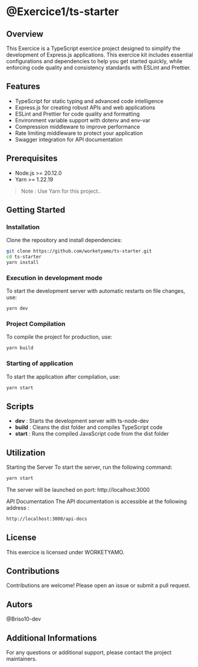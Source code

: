 # @Exercice1/ts-starter

## Overview

This Exercice is a TypeScript exercice project designed to simplify the development of Express.js applications. This exercice kit includes essential configurations and dependencies to help you get started quickly, while enforcing code quality and consistency standards with ESLint and Prettier.

## Features

- TypeScript for static typing and advanced code intelligence
- Express.js for creating robust APIs and web applications
- ESLint and Prettier for code quality and formatting
- Environment variable support with dotenv and env-var
- Compression middleware to improve performance
- Rate limiting middleware to protect your application
- Swagger integration for API documentation

## Prerequisites

- Node.js >= 20.12.0
- Yarn >= 1.22.19

> Note : Use Yarn for this project..

## Getting Started

### Installation

Clone the repository and install dependencies:

```bash
git clone https://github.com/worketyamo/ts-starter.git
cd ts-starter
yarn install
```

### Execution in development mode

To start the development server with automatic restarts on file changes, use:

```bash
yarn dev
```

### Project Compilation

To compile the project for production, use:

```bash
yarn build
```

### Starting of application

To start the application after compilation, use:

```bash
yarn start
```

## Scripts

- **dev** : Starts the development server with ts-node-dev
- **build** :  Cleans the dist folder and compiles TypeScript code
- **start** : Runs the compiled JavaScript code from the dist folder

## Utilization


Starting the Server
To start the server, run the following command:

```bash
yarn start
```
The server will be launched on port: http://localhost:3000

API Documentation
The API documentation is accessible at the following address :

```sh
http://localhost:3000/api-docs
 ```

## License

This exercice is licensed under WORKETYAMO.

## Contributions

Contributions are welcome! Please open an issue or submit a pull request.

## Autors

@Briso10-dev

## Additional Informations

For any questions or additional support, please contact the project maintainers.
